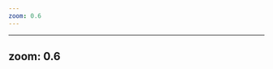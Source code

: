 ```yaml
---
zoom: 0.6
---
```


<div class="w-full h-full flex flex-col items-center justify-center">
  <PricingCardSystem 
    title="Our Packages"
    subtitle="Tailored Solutions for Your Business Growth"
    :plans="packages"
  />
</div>

<script setup>
// Import the component if needed (might be auto-imported in Slidev)
// import PricingCardSystem from '../components/PricingCardSystem.vue';

// Data for pricing packages
const packages = [
  {
    name: 'Base',
    price: '8,000',
    currency: 'AED',
    usdPrice: '2,300',
    popular: false,
    features: [
      { text: '8 Total Ads', bold: true, included: true },
      { text: '5 Static Ads', included: true },
      { text: '3 Video Ads', included: true },
      { text: 'Ad Campaign(s) Set-up', included: true },
      { text: 'CRM', included: true },
      { text: 'WhatsApp Integration', included: true }
    ]
  },
  {
    name: 'Standard',
    price: '15,000',
    currency: 'AED',
    usdPrice: '4,500',
    popular: true,
    features: [
      { text: '18 Total Ads', bold: true, included: true },
      { text: '10 Static Ads', included: true },
      { text: '8 Video Ads', included: true },
      { text: 'Ad Campaign(s) Set-up', included: true },
      { text: 'CRM', included: true },
      { text: 'WhatsApp Integration', included: true }
    ]
  },
  {
    name: 'Premium',
    price: '25,000',
    currency: 'AED',
    usdPrice: '6,800',
    popular: false,
    features: [
      { text: '34 Total Ads', bold: true, included: true },
      { text: '20 Static Ads', included: true },
      { text: '14 Video Ads', included: true },
      { text: 'Ad Campaign(s) Set-up', included: true },
      { text: 'CRM', included: true },
      { text: 'WhatsApp Integration', included: true }
    ]
  }
]
</script>

---
zoom: 0.6
---

<div class="w-full h-full flex flex-col items-center justify-center">
  <PricingCardSystem 
    title="Retainer Structure"
    subtitle="Monthly Support Plans for Ongoing Success"
    :plans="retainers"
  />
</div>

<script setup>
// Import the component if needed (might be auto-imported in Slidev)
// import PricingCardSystem from '../components/PricingCardSystem.vue';

// Data for retainer packages
const retainers = [
  {
    name: 'Lite',
    price: '1,500',
    currency: 'AED/mo',
    popular: false,
    features: [
      { text: 'CRM Subscription', included: true },
      { text: 'Ad Management + 1 Month Free', included: true },
      { text: '1 Monthly Graphic', included: true },
      { text: 'WhatsApp Marketing Management', included: false },
      { text: 'Smart AI ChatBot', included: false },
      { text: 'Monthly Videos', included: false },
      { text: 'Ad Budget: 3,000 - 5,000', bold: true, extraSpace: true }
    ]
  },
  {
    name: 'Plus',
    price: '3,500',
    currency: 'AED/mo',
    popular: true,
    features: [
      { text: 'CRM Subscription', included: true },
      { text: 'Ad Management + 1 Month Free', included: true },
      { text: '4 Monthly Graphics', included: true },
      { text: 'WhatsApp Marketing Management', included: true },
      { text: 'Smart AI ChatBot', included: true },
      { text: 'Monthly Videos', included: false },
      { text: 'Ad Budget: 5,000 - 15,000', bold: true, extraSpace: true }
    ]
  },
  {
    name: 'Pro',
    price: '7,000',
    currency: 'AED/mo',
    popular: false,
    features: [
      { text: 'CRM Subscription', included: true },
      { text: 'Ad Management + 1 Month Free', included: true },
      { text: '8 Monthly Graphics', included: true },
      { text: 'WhatsApp Marketing Management', included: true },
      { text: 'Smart AI ChatBot', included: true },
      { text: '4 Videos in 1 Shoot', included: true },
      { text: 'Ad Budget: 15,000+', bold: true, extraSpace: true }
    ]
  }
]
</script>
